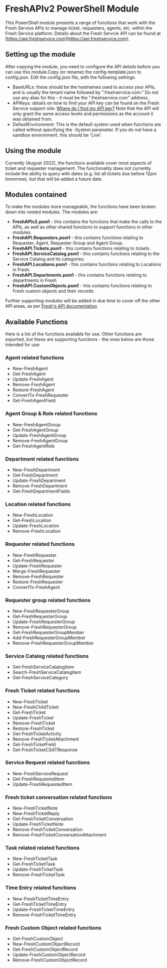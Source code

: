 # FreshAPIv2 PowerShell Module 

This PowerShell module presents a range of functions that work with the Fresh Service APIs to manage ticket, requesters, agents, etc. within the Fresh Service platform.
Details about the Fresh Servcie API can be found at [https://api.freshservice.com](https://api.freshservice.com).

## Setting up the module

After copying the module, you need to configure the API details before you can use this module.Copy (or rename) the config-template.json to config.json. Edit the config.json file, with the following settings:
* BaseURLs: these should be the hostnames used to access your APIs, and is usually the tenant name followed by ".freshservice.com." Do not use any alias for this - it must be the ".freshservice.com" address.. 
* APIKeys: details on how to find your API key can be found on the Fresh Service support site: [Where do I find my API key?](https://support.freshservice.com/en/support/solutions/articles/50000000306-where-do-i-find-my-api-key-) Note that the API will only grant the same access levels and permissions as the account it was obtained from.
* DefaultEnvironment: This is the default system used when functions are called without specifying the -System parameter. If you do not have a sandbox environment, this should be 'Live'. 

## Using the module

Currently (August 2022), the functions available cover most aspects of ticket and requester management. The functionality does not currently include the ability to query with dates (e.g. list all tickets due before 12pm tomorrow), but that will be added a future date.

## Modules contained

To make the modules more manageable, the functions have been broken down into nested modules. The modules are:
* **FreshAPIv2.psm1** - this contains the functions that make the calls to the APIs, as well as other shared functions to support functions in other modules.
* **FreshAPI.Requesters.psm1** - this contains functions relating to Requester, Agent, Requester Group and Agent Group.
* **FreshAPI.Tickets.psm1** - this contains functions relating to tickets.
* **FreshAPI.ServiceCatalog.psm1** - this contains functions relating to the Service Catalog and its categories.
* **FreshAPI.Locations.psm1** - this contains functions relating to Locations in Fresh.
* **FreshAPI.Departments.psm1** - this contains functions relating to departments in Fresh
* **FreshAPI.CustomObjects.psm1** - this contains functions relating to Fresh custom objects and their records

Further supporting modules will be added in due time to cover off the other API areas, as per [Fresh's API documentation](https://api.freshservice.com/)

## Available Functions

Here is a list of the functions available for use. Other functions are exported, but these are supporting functions - the ones below are those intended for use:

### Agent related functions

* New-FreshAgent
* Get-FreshAgent
* Update-FreshAgent
* Remove-FreshAgent
* Restore-FreshAgent
* ConvertTo-FreshRequester
* Get-FreshAgentField

### Agent Group & Role related functions

* New-FreshAgentGroup
* Get-FreshAgentGroup
* Update-FreshAgentGroup
* Remove-FreshAgentGroup
* Get-FreshAgentRole

### Department related functions 

* New-FreshDepartment
* Get-FreshDepartment
* Update-FreshDepartment
* Remove-FreshDepartment
* Get-FreshDepartmentFields

### Location related functions

* New-FreshLocation
* Get-FreshLocation
* Update-FreshLocation
* Remove-FreshLocation

### Requester related functions

* New-FreshRequester
* Get-FreshRequester
* Update-FreshRequester
* Merge-FreshRequester
* Remove-FreshRequester
* Restore-FreshRequester
* ConvertTo-FreshAgent

### Requester group related functions

* New-FreshRequesterGroup
* Get-FreshRequesterGroup
* Update-FreshRequesterGroup
* Remove-FreshRequesterGroup
* Get-FreshRequesterGroupMember
* Add-FreshRequesterGroupMember
* Remove-FreshRequesterGroupMember

### Service Catalog related functions

* Get-FreshServiceCatalogItem
* Search-FreshServiceCatalogItem
* Get-FreshServiceCategory

### Fresh Ticket related functions

* New-FreshTicket
* New-FreshChildTicket
* Get-FreshTicket
* Update-FreshTicket
* Remove-FreshTicket
* Restore-FreshTicket
* Get-FreshTicketActivity
* Remove-FreshTicketAttachment
* Get-FreshTicketField
* Get-FreshTicketCSATResponse

### Service Request related functions

* New-FreshServiceRequest
* Get-FreshRequestedItem
* Update-FreshRequestedItem

### Fresh ticket conversation related functions

* New-FreshTicketNote
* New-FreshTicketReply
* Get-FreshTicketConversation
* Update-FreshTicketNote
* Remove-FreshTicketConversation
* Remove-FreshTicketConversationAttachment

### Task related related functions

* New-FreshTicketTask
* Get-FreshTicketTask
* Update-FreshTicketTask
* Remove-FreshTicketTask

### Time Entry related functions

* New-FreshTicketTimeEntry
* Get-FreshTicketTimeEntry
* Update-FreshTicketTimeEntry
* Remove-FreshTicketTimeEntry

### Fresh Custom Object related functions

* Get-FreshCustomObject
* New-FreshCustomObjectRecord
* Get-FreshCustomObjectRecord
* Update-FreshCustomObjectRecord
* Remove-FreshCustomObjectRecord